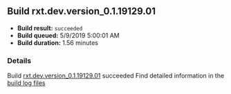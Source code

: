## Build rxt.dev.version_0.1.19129.01
- **Build result:** `succeeded`
- **Build queued:** 5/9/2019 5:00:01 AM
- **Build duration:** 1.56 minutes
### Details
Build [rxt.dev.version_0.1.19129.01](https://winappstudio.visualstudio.com/web/build.aspx?pcguid=a4ef43be-68ce-4195-a619-079b4d9834c2&builduri=vstfs%3a%2f%2f%2fBuild%2fBuild%2f27927) succeeded
Find detailed information in the [build log files](https://uwpctdiags.blob.core.windows.net/buildlogs/rxt.dev.version_0.1.19129.01_logs.zip)
